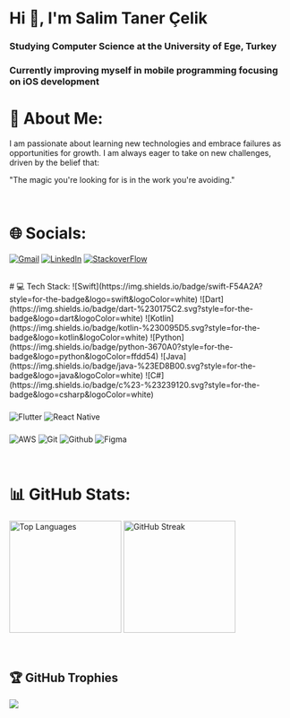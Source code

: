 <h1>Hi 👋, I'm Salim Taner Çelik</h1>
<h3>Studying Computer Science at the University of Ege, Turkey  </h3>
<h3>Currently improving myself in mobile programming focusing on iOS development</h3>

# 💫 About Me:
I am passionate about learning new technologies and embrace failures as opportunities for growth. I am always eager to take on new challenges, driven by the belief that:


"The magic you're looking for is in the work you're avoiding."

<br>

# 🌐 Socials:
[![Gmail](https://img.shields.io/badge/Gmail-D14836?style=for-the-badge&logo=gmail&logoColor=white)](mailto:tanercelik2001@gmail.com)   [![LinkedIn](https://img.shields.io/badge/LinkedIn-0077B5?style=for-the-badge&logo=linkedin&logoColor=white)](https://img.shields.io/badge/LinkedIn-0077B5?style=for-the-badge&logo=linkedin&logoColor=white)    [![StackoverFlow](https://img.shields.io/badge/stack%20overflow-FE7A16?logo=stack-overflow&logoColor=white&style=for-the-badge)](https://stackoverflow.com/users/15204538/taner-%c3%87elik)

<br>
# 💻 Tech Stack:
![Swift](https://img.shields.io/badge/swift-F54A2A?style=for-the-badge&logo=swift&logoColor=white) ![Dart](https://img.shields.io/badge/dart-%230175C2.svg?style=for-the-badge&logo=dart&logoColor=white) ![Kotlin](https://img.shields.io/badge/kotlin-%230095D5.svg?style=for-the-badge&logo=kotlin&logoColor=white) ![Python](https://img.shields.io/badge/python-3670A0?style=for-the-badge&logo=python&logoColor=ffdd54) ![Java](https://img.shields.io/badge/java-%23ED8B00.svg?style=for-the-badge&logo=java&logoColor=white)   ![C#](https://img.shields.io/badge/c%23-%23239120.svg?style=for-the-badge&logo=csharp&logoColor=white)

###
![Flutter](https://img.shields.io/badge/Flutter-%2302569B.svg?style=for-the-badge&logo=Flutter&logoColor=white) ![React Native](https://img.shields.io/badge/react_native-%2320232a.svg?style=for-the-badge&logo=react&logoColor=%2361DAFB)

###
![AWS](https://img.shields.io/badge/AWS-%23FF9900.svg?style=for-the-badge&logo=amazon-aws&logoColor=white) ![Git](https://img.shields.io/badge/git-%23F05033.svg?style=for-the-badge&logo=git&logoColor=white) ![Github](https://img.shields.io/badge/github-%23121011.svg?style=for-the-badge&logo=github&logoColor=white) ![Figma](https://img.shields.io/badge/figma-%23F24E1E.svg?style=for-the-badge&logo=figma&logoColor=white) 

<br>

# 📊 GitHub Stats:
<div>
  <img src="https://github-readme-stats.vercel.app/api/top-langs/?username=stanercelik&theme=dark&hide_border=false&include_all_commits=true&count_private=true&layout=compact" alt="Top Languages" height = "200" />
  <img src="https://github-readme-streak-stats.herokuapp.com/?user=stanercelik&theme=dark&hide_border=false" alt="GitHub Streak"  height = "200"/>
</div>
<br/>

<br>

## 🏆 GitHub Trophies
![](https://github-profile-trophy.vercel.app/?username=stanercelik&theme=radical&no-frame=false&no-bg=false&margin-w=4)
